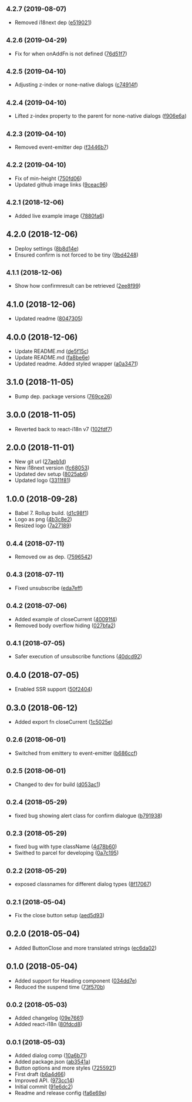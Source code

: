 ## <small>4.2.7 (2019-08-07)</small>

* Removed i18next dep ([e519021](https://github.com/CrystallizeAPI/react-dialog/commit/e519021))



## <small>4.2.6 (2019-04-29)</small>

* Fix for when onAddFn is not defined ([76d51f7](https://github.com/CrystallizeAPI/react-dialog/commit/76d51f7))



## <small>4.2.5 (2019-04-10)</small>

* Adjusting z-index or none-native dialogs ([c74914f](https://github.com/CrystallizeAPI/react-dialog/commit/c74914f))



## <small>4.2.4 (2019-04-10)</small>

* Lifted z-index property to the parent for none-native dialogs ([f906e6a](https://github.com/CrystallizeAPI/react-dialog/commit/f906e6a))



## <small>4.2.3 (2019-04-10)</small>

* Removed event-emitter dep ([f3446b7](https://github.com/CrystallizeAPI/react-dialog/commit/f3446b7))



## <small>4.2.2 (2019-04-10)</small>

* Fix of min-height ([750fd06](https://github.com/CrystallizeAPI/react-dialog/commit/750fd06))
* Updated github image links ([9ceac96](https://github.com/CrystallizeAPI/react-dialog/commit/9ceac96))



## <small>4.2.1 (2018-12-06)</small>

* Added live example image ([7880fa6](https://github.com/CrystallizeAPI/react-dialog/commit/7880fa6))



## 4.2.0 (2018-12-06)

* Deploy settings ([8b8d14e](https://github.com/CrystallizeAPI/react-dialog/commit/8b8d14e))
* Ensured confirm is not forced to be tiny ([9bd4248](https://github.com/CrystallizeAPI/react-dialog/commit/9bd4248))



## <small>4.1.1 (2018-12-06)</small>

* Show how confirmresult can be retrieved ([2ee8f99](https://github.com/CrystallizeAPI/react-dialog/commit/2ee8f99))



## 4.1.0 (2018-12-06)

* Updated readme ([8047305](https://github.com/CrystallizeAPI/react-dialog/commit/8047305))



## 4.0.0 (2018-12-06)

* Update README.md ([de5f15c](https://github.com/CrystallizeAPI/react-dialog/commit/de5f15c))
* Update README.md ([fa8be6e](https://github.com/CrystallizeAPI/react-dialog/commit/fa8be6e))
* Updated readme. Added styled wrapper ([a0a3471](https://github.com/CrystallizeAPI/react-dialog/commit/a0a3471))



## 3.1.0 (2018-11-05)

* Bump dep. package versions ([769ce26](https://github.com/CrystallizeAPI/react-dialog/commit/769ce26))



## 3.0.0 (2018-11-05)

* Reverted back to react-i18n v7 ([102fdf7](https://github.com/CrystallizeAPI/react-dialog/commit/102fdf7))



## 2.0.0 (2018-11-01)

* New git url ([27aeb1d](https://github.com/CrystallizeAPI/react-dialog/commit/27aeb1d))
* New i18next version ([fc68053](https://github.com/CrystallizeAPI/react-dialog/commit/fc68053))
* Updated dev setup ([8025ab6](https://github.com/CrystallizeAPI/react-dialog/commit/8025ab6))
* Updated logo ([3311f81](https://github.com/CrystallizeAPI/react-dialog/commit/3311f81))



## 1.0.0 (2018-09-28)

* Babel 7. Rollup build. ([d1c98f1](https://github.com/snowballdigital/react-dialog/commit/d1c98f1))
* Logo as png ([4b3c8e2](https://github.com/snowballdigital/react-dialog/commit/4b3c8e2))
* Resized logo ([7a27189](https://github.com/snowballdigital/react-dialog/commit/7a27189))



<a name="0.4.4"></a>
## <small>0.4.4 (2018-07-11)</small>

* Removed ow as dep. ([7596542](https://github.com/snowballdigital/react-dialog/commit/7596542))



<a name="0.4.3"></a>
## <small>0.4.3 (2018-07-11)</small>

* Fixed unsubscribe ([eda7eff](https://github.com/snowballdigital/react-dialog/commit/eda7eff))



<a name="0.4.2"></a>
## <small>0.4.2 (2018-07-06)</small>

* Added example of closeCurrent ([40091f4](https://github.com/snowballdigital/react-dialog/commit/40091f4))
* Removed body overflow hiding ([027bfa2](https://github.com/snowballdigital/react-dialog/commit/027bfa2))



<a name="0.4.1"></a>
## <small>0.4.1 (2018-07-05)</small>

* Safer execution of unsubscribe functions ([40dcd92](https://github.com/snowballdigital/react-dialog/commit/40dcd92))



<a name="0.4.0"></a>
## 0.4.0 (2018-07-05)

* Enabled SSR support ([50f2404](https://github.com/snowballdigital/react-dialog/commit/50f2404))



<a name="0.3.0"></a>
## 0.3.0 (2018-06-12)

* Added export fn closeCurrent ([1c5025e](https://github.com/snowballdigital/react-dialog/commit/1c5025e))



## <small>0.2.6 (2018-06-01)</small>

* Switched from emittery to event-emitter ([b686ccf](https://github.com/snowballdigital/react-dialog/commit/b686ccf))



## <small>0.2.5 (2018-06-01)</small>

* Changed to dev for build ([d053ac1](https://github.com/snowballdigital/react-dialog/commit/d053ac1))



<a name="0.2.4"></a>
## <small>0.2.4 (2018-05-29)</small>

* fixed bug showing alert class for confirm dialogue ([b791938](https://github.com/snowballdigital/react-dialog/commit/b791938))



<a name="0.2.3"></a>
## <small>0.2.3 (2018-05-29)</small>

* fixed bug with type className ([4d78b60](https://github.com/snowballdigital/react-dialog/commit/4d78b60))
* Swithed to parcel for developing ([0a7c195](https://github.com/snowballdigital/react-dialog/commit/0a7c195))



<a name="0.2.2"></a>
## <small>0.2.2 (2018-05-29)</small>

* exposed classnames for different dialog types ([8f17067](https://github.com/snowballdigital/react-dialog/commit/8f17067))



<a name="0.2.1"></a>
## <small>0.2.1 (2018-05-04)</small>

* Fix the close button setup ([aed5d93](https://github.com/snowballdigital/react-dialog/commit/aed5d93))



<a name="0.2.0"></a>
## 0.2.0 (2018-05-04)

* Added ButtonClose and more translated strings ([ec6da02](https://github.com/snowballdigital/react-dialog/commit/ec6da02))



<a name="0.1.0"></a>
## 0.1.0 (2018-05-04)

* Added support for Heading component ([034dd7e](https://github.com/snowballdigital/react-dialog/commit/034dd7e))
* Reduced the suspend time ([73f570b](https://github.com/snowballdigital/react-dialog/commit/73f570b))



<a name="0.0.2"></a>
## <small>0.0.2 (2018-05-03)</small>

* Added changelog ([09e7661](https://github.com/snowballdigital/react-dialog/commit/09e7661))
* Added react-i18n ([80fdcd8](https://github.com/snowballdigital/react-dialog/commit/80fdcd8))



<a name="0.0.1"></a>
## <small>0.0.1 (2018-05-03)</small>

* Added dialog comp ([10a6b71](https://github.com/snowballdigital/react-dialog/commit/10a6b71))
* Added package.json ([ab3541a](https://github.com/snowballdigital/react-dialog/commit/ab3541a))
* Button options and more styles ([7255921](https://github.com/snowballdigital/react-dialog/commit/7255921))
* First draft ([b6a4d66](https://github.com/snowballdigital/react-dialog/commit/b6a4d66))
* Improved API. ([973cc14](https://github.com/snowballdigital/react-dialog/commit/973cc14))
* Initial commit ([91e6dc2](https://github.com/snowballdigital/react-dialog/commit/91e6dc2))
* Readme and release config ([fa6e69e](https://github.com/snowballdigital/react-dialog/commit/fa6e69e))



